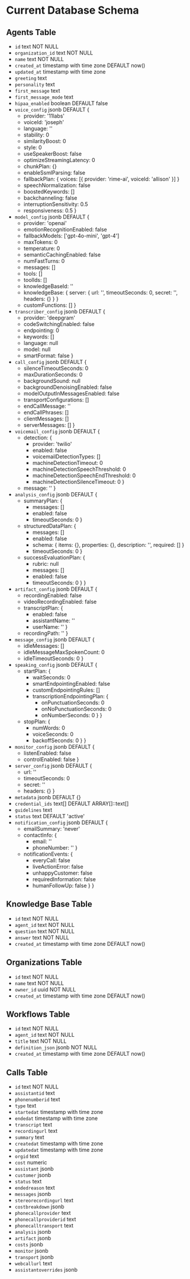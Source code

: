 # Current Database Schema

## Agents Table
- `id` text NOT NULL
- `organization_id` text NOT NULL
- `name` text NOT NULL
- `created_at` timestamp with time zone DEFAULT now()
- `updated_at` timestamp with time zone
- `greeting` text
- `personality` text
- `first_message` text
- `first_message_mode` text
- `hipaa_enabled` boolean DEFAULT false
- `voice_config` jsonb DEFAULT {
  - provider: '11labs'
  - voiceId: 'joseph'
  - language: ''
  - stability: 0
  - similarityBoost: 0
  - style: 0
  - useSpeakerBoost: false
  - optimizeStreamingLatency: 0
  - chunkPlan: {}
  - enableSsmlParsing: false
  - fallbackPlan: { voices: [{ provider: 'rime-ai', voiceId: 'allison' }] }
  - speechNormalization: false
  - boostedKeywords: []
  - backchanneling: false
  - interruptionSensitivity: 0.5
  - responsiveness: 0.5
}
- `model_config` jsonb DEFAULT {
  - provider: 'openai'
  - emotionRecognitionEnabled: false
  - fallbackModels: ['gpt-4o-mini', 'gpt-4']
  - maxTokens: 0
  - temperature: 0
  - semanticCachingEnabled: false
  - numFastTurns: 0
  - messages: []
  - tools: []
  - toolIds: []
  - knowledgeBaseId: ''
  - knowledgeBase: { server: { url: '', timeoutSeconds: 0, secret: '', headers: {} } }
  - customFunctions: []
}
- `transcriber_config` jsonb DEFAULT {
  - provider: 'deepgram'
  - codeSwitchingEnabled: false
  - endpointing: 0
  - keywords: []
  - language: null
  - model: null
  - smartFormat: false
}
- `call_config` jsonb DEFAULT {
  - silenceTimeoutSeconds: 0
  - maxDurationSeconds: 0
  - backgroundSound: null
  - backgroundDenoisingEnabled: false
  - modelOutputInMessagesEnabled: false
  - transportConfigurations: []
  - endCallMessage: ''
  - endCallPhrases: []
  - clientMessages: []
  - serverMessages: []
}
- `voicemail_config` jsonb DEFAULT {
  - detection: {
    - provider: 'twilio'
    - enabled: false
    - voicemailDetectionTypes: []
    - machineDetectionTimeout: 0
    - machineDetectionSpeechThreshold: 0
    - machineDetectionSpeechEndThreshold: 0
    - machineDetectionSilenceTimeout: 0
  }
  - message: ''
}
- `analysis_config` jsonb DEFAULT {
  - summaryPlan: {
    - messages: []
    - enabled: false
    - timeoutSeconds: 0
  }
  - structuredDataPlan: {
    - messages: []
    - enabled: false
    - schema: { items: {}, properties: {}, description: '', required: [] }
    - timeoutSeconds: 0
  }
  - successEvaluationPlan: {
    - rubric: null
    - messages: []
    - enabled: false
    - timeoutSeconds: 0
  }
}
- `artifact_config` jsonb DEFAULT {
  - recordingEnabled: false
  - videoRecordingEnabled: false
  - transcriptPlan: {
    - enabled: false
    - assistantName: ''
    - userName: ''
  }
  - recordingPath: ''
}
- `message_config` jsonb DEFAULT {
  - idleMessages: []
  - idleMessageMaxSpokenCount: 0
  - idleTimeoutSeconds: 0
}
- `speaking_config` jsonb DEFAULT {
  - startPlan: {
    - waitSeconds: 0
    - smartEndpointingEnabled: false
    - customEndpointingRules: []
    - transcriptionEndpointingPlan: {
      - onPunctuationSeconds: 0
      - onNoPunctuationSeconds: 0
      - onNumberSeconds: 0
    }
  }
  - stopPlan: {
    - numWords: 0
    - voiceSeconds: 0
    - backoffSeconds: 0
  }
}
- `monitor_config` jsonb DEFAULT {
  - listenEnabled: false
  - controlEnabled: false
}
- `server_config` jsonb DEFAULT {
  - url: ''
  - timeoutSeconds: 0
  - secret: ''
  - headers: {}
}
- `metadata` jsonb DEFAULT {}
- `credential_ids` text[] DEFAULT ARRAY[]::text[]
- `guidelines` text
- `status` text DEFAULT 'active'
- `notification_config` jsonb DEFAULT {
  - emailSummary: 'never'
  - contactInfo: {
    - email: ''
    - phoneNumber: ''
  }
  - notificationEvents: {
    - everyCall: false
    - liveActionError: false
    - unhappyCustomer: false
    - requiredInformation: false
    - humanFollowUp: false
  }
}

## Knowledge Base Table
- `id` text NOT NULL
- `agent_id` text NOT NULL
- `question` text NOT NULL
- `answer` text NOT NULL
- `created_at` timestamp with time zone DEFAULT now()

## Organizations Table
- `id` text NOT NULL
- `name` text NOT NULL
- `owner_id` uuid NOT NULL
- `created_at` timestamp with time zone DEFAULT now()

## Workflows Table
- `id` text NOT NULL
- `agent_id` text NOT NULL
- `title` text NOT NULL
- `definition_json` jsonb NOT NULL
- `created_at` timestamp with time zone DEFAULT now()

## Calls Table
- `id` text NOT NULL
- `assistantid` text
- `phonenumberid` text
- `type` text
- `startedat` timestamp with time zone
- `endedat` timestamp with time zone
- `transcript` text
- `recordingurl` text
- `summary` text
- `createdat` timestamp with time zone
- `updatedat` timestamp with time zone
- `orgid` text
- `cost` numeric
- `assistant` jsonb
- `customer` jsonb
- `status` text
- `endedreason` text
- `messages` jsonb
- `stereorecordingurl` text
- `costbreakdown` jsonb
- `phonecallprovider` text
- `phonecallproviderid` text
- `phonecalltransport` text
- `analysis` jsonb
- `artifact` jsonb
- `costs` jsonb
- `monitor` jsonb
- `transport` jsonb
- `webcallurl` text
- `assistantoverrides` jsonb
